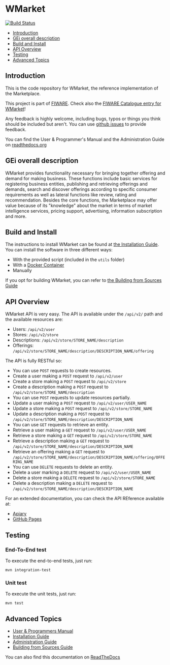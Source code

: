 # WMarket

 [![Build Status](https://build.conwet.fi.upm.es/jenkins/buildStatus/icon?job=WMarket)](https://build.conwet.fi.upm.es/jenkins/job/WMarket/)
 
 * [Introduction](#introduction)
 * [GEi overall description](#gei-overall-description)
 * [Build and Install](#build-and-install)
 * [API Overview](#api-overview)
 * [Testing](#testing)
 * [Advanced Topics](#advanced-topics)


## Introduction

This is the code repository for WMarket, the reference implementation of the Marketplace.

This project is part of [FIWARE](http://www.fiware.org). Check also the [FIWARE Catalogue entry for WMarket](http://catalogue.fiware.org/enablers/marketplace-wmarket)!

Any feedback is highly welcome, including bugs, typos or things you think should be included but aren't. You can use [github issues](https://github.com/conwetlab/WMarket/issues/new) to provide feedback.

You can find the User & Programmer's Manual and the Administration Guide on [readthedocs.org](https://wmarket.readthedocs.org)

 
## GEi overall description

WMarket provides functionality necessary for bringing together offering and demand for making business. These functions include basic services for registering business entities, publishing and retrieving offerings and demands, search and discover offerings according to specific consumer requirements as well as lateral functions like review, rating and recommendation. Besides the core functions, the Marketplace may offer value because of its "knowledge" about the market in terms of market intelligence services, pricing support, advertising, information subscription and more.


## Build and Install

The instructions to install WMarket can be found at [the Installation Guide](http://wmarket.readthedocs.org/en/latest/installation-guide.html). You can install the software in three different ways:

* With the provided script (included in the `utils` folder)
* With a [Docker Container](https://hub.docker.com/r/conwetlab/wmarket/)
* Manually
 
If you opt for building WMarket, you can refer to [the Building from Sources Guide](http://wmarket.readthedocs.org/en/latest/building-from-sources-guide.html)


## API Overview

WMarket API is very easy. The API is available under the `/api/v2/` path and the available resources are:

* Users: `/api/v2/user`
* Stores: `/api/v2/store`
* Descriptions: `/api/v2/store/STORE_NAME/description`
* Offerings: `/api/v2/store/STORE_NAME/description/DESCRIPTION_NAME/offering`

The API is fully RESTful so:

* You can use `POST` requests to create resources.
 * Create a user making a `POST` request to `/api/v2/user`
 * Create a store making a `POST` request to `/api/v2/store`
 * Create a description making a `POST` request to `/api/v2/store/STORE_NAME/description`
* You can use `POST` requests to update resources partially.
 * Update a user making a `POST` request to `/api/v2/user/USER_NAME`
 * Update a store making a `POST` request to `/api/v2/store/STORE_NAME`
 * Update a description making a `POST` request to `/api/v2/store/STORE_NAME/description/DESCRIPTION_NAME`
* You can use `GET` requests to retrieve an entity.
 * Retrieve a user making a `GET` request to `/api/v2/user/USER_NAME`
 * Retrieve a store making a `GET` request to `/api/v2/store/STORE_NAME`
 * Retrieve a description making a `GET` request to `/api/v2/store/STORE_NAME/description/DESCRIPTION_NAME`
 * Retrieve an offering making a `GET` request to `/api/v2/store/STORE_NAME/description/DESCRIPTION_NAME/offering/OFFERING_NAME`
* You can use `DELETE` requests to delete an entity.
 * Delete a user marking a `DELETE` request to `/api/v2/user/USER_NAME`
 * Delete a store making a `DELETE` request to `/api/v2/store/STORE_NAME`
 * Delete a description making a `DELETE` request to `/api/v2/store/STORE_NAME/description/DESCRIPTION_NAME`

For an extended documentation, you can check the API REference available at:

* [Apiary](http://docs.fiwaremarketplace.apiary.io)
* [GitHub Pages](http://conwetlab.github.io/WMarket)


## Testing

### End-To-End test

To execute the end-to-end tests, just run:

```
mvn integration-test
```

### Unit test

To execute the unit tests, just run:

```
mvn test
```


## Advanced Topics

* [User & Programmers Manual](doc/user-programmer-guide.rst)
* [Installation Guide](doc/installation-guide.rst)
* [Administration Guide](doc/administration-guide.rst)
* [Building from Sources Guide](doc/building-from-sources-guide.rst)

You can also find this documentation on [ReadTheDocs](http://wmarket.readthedocs.org)
